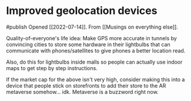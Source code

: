 # Improved geolocation devices
#publish
Opened [[2022-07-14]]. From [[Musings on everything else]].

Quality-of-everyone's life idea: Make GPS more accurate in tunnels by convincing cities to store some hardware in their lightbulbs that can communicate with phones/satellites to give phones a better location read.

Also, do this for lightbulbs inside malls so people can actually use indoor maps to get step by step instructions.

If the market cap for the above isn't very high, consider making this into a device that people stick on storefronts to add their store to the AR metaverse somehow... idk. Metaverse is a buzzword right now.
